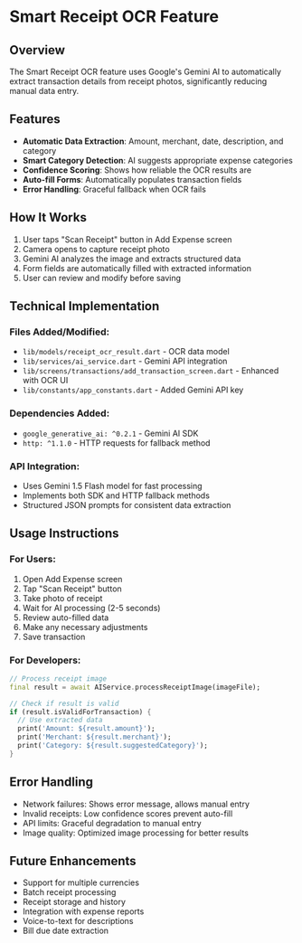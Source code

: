 # Smart Receipt OCR Feature

## Overview
The Smart Receipt OCR feature uses Google's Gemini AI to automatically extract transaction details from receipt photos, significantly reducing manual data entry.

## Features
- **Automatic Data Extraction**: Amount, merchant, date, description, and category
- **Smart Category Detection**: AI suggests appropriate expense categories
- **Confidence Scoring**: Shows how reliable the OCR results are
- **Auto-fill Forms**: Automatically populates transaction fields
- **Error Handling**: Graceful fallback when OCR fails

## How It Works
1. User taps "Scan Receipt" button in Add Expense screen
2. Camera opens to capture receipt photo
3. Gemini AI analyzes the image and extracts structured data
4. Form fields are automatically filled with extracted information
5. User can review and modify before saving

## Technical Implementation

### Files Added/Modified:
- `lib/models/receipt_ocr_result.dart` - OCR data model
- `lib/services/ai_service.dart` - Gemini API integration
- `lib/screens/transactions/add_transaction_screen.dart` - Enhanced with OCR UI
- `lib/constants/app_constants.dart` - Added Gemini API key

### Dependencies Added:
- `google_generative_ai: ^0.2.1` - Gemini AI SDK
- `http: ^1.1.0` - HTTP requests for fallback method

### API Integration:
- Uses Gemini 1.5 Flash model for fast processing
- Implements both SDK and HTTP fallback methods
- Structured JSON prompts for consistent data extraction

## Usage Instructions

### For Users:
1. Open Add Expense screen
2. Tap "Scan Receipt" button
3. Take photo of receipt
4. Wait for AI processing (2-5 seconds)
5. Review auto-filled data
6. Make any necessary adjustments
7. Save transaction

### For Developers:
```dart
// Process receipt image
final result = await AIService.processReceiptImage(imageFile);

// Check if result is valid
if (result.isValidForTransaction) {
  // Use extracted data
  print('Amount: ${result.amount}');
  print('Merchant: ${result.merchant}');
  print('Category: ${result.suggestedCategory}');
}
```

## Error Handling
- Network failures: Shows error message, allows manual entry
- Invalid receipts: Low confidence scores prevent auto-fill
- API limits: Graceful degradation to manual entry
- Image quality: Optimized image processing for better results

## Future Enhancements
- Support for multiple currencies
- Batch receipt processing
- Receipt storage and history
- Integration with expense reports
- Voice-to-text for descriptions
- Bill due date extraction
